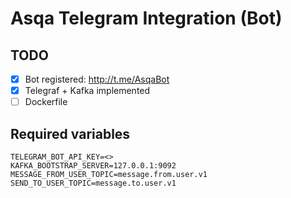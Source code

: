 # Asqa Telegram Integration (Bot)

## TODO
- [X] Bot registered: http://t.me/AsqaBot
- [X] Telegraf + Kafka implemented
- [ ] Dockerfile
## Required variables
```
TELEGRAM_BOT_API_KEY=<>
KAFKA_BOOTSTRAP_SERVER=127.0.0.1:9092
MESSAGE_FROM_USER_TOPIC=message.from.user.v1
SEND_TO_USER_TOPIC=message.to.user.v1
```